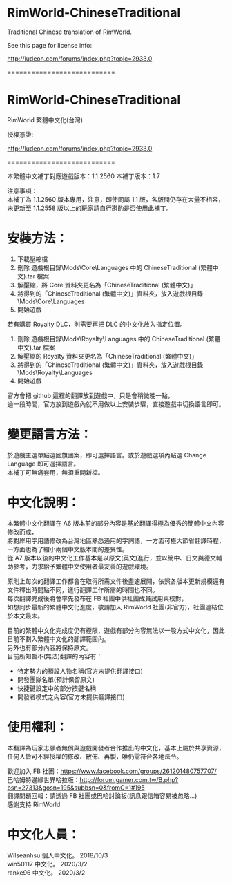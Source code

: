 # RimWorld-ChineseTraditional

Traditional Chinese translation of RimWorld.

See this page for license info:

http://ludeon.com/forums/index.php?topic=2933.0

===========================

# RimWorld-ChineseTraditional

RimWorld 繁體中文化(台灣)

授權憑證:

http://ludeon.com/forums/index.php?topic=2933.0

===========================

本繁體中文補丁對應遊戲版本：1.1.2560
本補丁版本：1.7

注意事項：  
本補丁為 1.1.2560 版本專用，注意，即使同屬 1.1 版，各版間仍存在大量不相容，未更新至 1.1.2558 版以上的玩家請自行斟酌是否使用此補丁。

# 安裝方法：

1. 下載壓縮檔
2. 刪除 遊戲根目錄\Mods\Core\Languages 中的 ChineseTraditional (繁體中文).tar 檔案
3. 解壓縮，將 Core 資料夾更名為「ChineseTraditional (繁體中文)」
4. 將得到的「ChineseTraditional (繁體中文)」資料夾，放入遊戲根目錄\Mods\Core\Languages
5. 開始遊戲

若有購買 Royalty DLC，則需要再把 DLC 的中文化放入指定位置。

1. 刪除 遊戲根目錄\Mods\Royalty\Languages 中的 ChineseTraditional (繁體中文).tar 檔案
2. 解壓縮的 Royalty 資料夾更名為「ChineseTraditional (繁體中文)」
3. 將得到的「ChineseTraditional (繁體中文)」資料夾，放入遊戲根目錄\Mods\Royalty\Languages
4. 開始遊戲

官方會把 github 這裡的翻譯放到遊戲中，只是會稍微晚一點，  
過一段時間，官方放到遊戲內就不用做以上安裝步驟，直接遊戲中切換語言即可。

# 變更語言方法：

於遊戲主選單點選國旗圖案，即可選擇語言。或於遊戲選項內點選 Change Language 即可選擇語言。  
本補丁可無痛套用，無須重開新檔。

# 中文化說明：

本繁體中文化翻譯在 A6 版本前的部分內容是基於翻譯得極為優秀的簡體中文內容修改而成，  
將對岸用字用語修改為台灣地區熟悉通用的字詞語，一方面可極大節省翻譯時程，  
一方面也為了縮小兩個中文版本間的差異性。  
從 A7 版本以後的中文化工作基本是以原文(英文)進行，並以簡中、日文與德文輔助參考，力求給予繁體中文使用者最友善的遊戲環境。

原則上每次的翻譯工作都會在取得所需文件後盡速展開，依照各版本更新規模還有文件釋出時間點不同，進行翻譯工作所需的時間也不同。  
每次翻譯完成後將會率先發布在 FB 社團中供社團成員試用與校對，  
如想同步最新的繁體中文化進度，敬請加入 RimWorld 社團(非官方)，社團連結位於本文最末。

目前的繁體中文化完成度仍有極限，遊戲有部分內容無法以一般方式中文化，因此目前不劃入繁體中文化的翻譯範圍內。  
另外也有部分內容將保持原文。  
目前所知暫不(無法)翻譯的內容有：

- 特定勢力的預設人物名稱(官方未提供翻譯接口)
- 開發團隊名單(預計保留原文)
- 快捷鍵設定中的部分按鍵名稱
- 開發者模式之內容(官方未提供翻譯接口)

# 使用權利：

本翻譯為玩家志願者無償與遊戲開發者合作推出的中文化，基本上屬於共享資源，任何人皆可不經授權的修改、散佈、再製，唯仍需符合各地法令。

歡迎加入 FB 社團：https://www.facebook.com/groups/261201480757707/  
巴哈姆特邊緣世界哈拉版：http://forum.gamer.com.tw/B.php?bsn=27313&gosn=195&subbsn=0&fromC=1#195  
翻譯問題回報：請透過 FB 社團或巴哈討論板(訊息跟信箱容易被忽略...)  
感謝支持 RimWorld

# 中文化人員：

Wilseanhsu 個人中文化。 2018/10/3  
win50117 中文化。 2020/3/2  
ranke96 中文化。 2020/3/2

